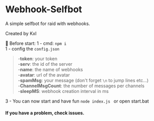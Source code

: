 # Webhook-Selfbot
A simple selfbot for raid with webhooks.

Created by KxI

🔰 Before start:
1 - cmd: `npm i`  
1 - config the `config.json`  
>-**token**: your token  
-**serv**: the id of the server  
-**name**: the name of webhooks  
-**avatar**: url of the avatar  
-**spamMsg**: your message (don't forget `\n` to jump lines etc...)  
-**ChannelMsgCount**: the number of messages per channels  
-**sleepMS**: webhook creation interval in ms  

3 - You can now start and have fun `node index.js ` or open start.bat


#### If you have a problem, check issues.
